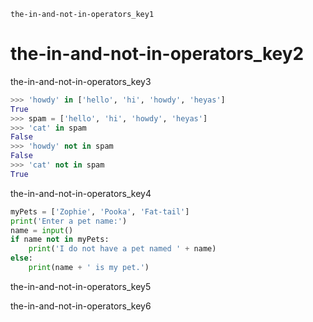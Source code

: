 ```ngMeta
the-in-and-not-in-operators_key1
```
# the-in-and-not-in-operators_key2
the-in-and-not-in-operators_key3

```python
>>> 'howdy' in ['hello', 'hi', 'howdy', 'heyas']
True
>>> spam = ['hello', 'hi', 'howdy', 'heyas']
>>> 'cat' in spam
False
>>> 'howdy' not in spam
False
>>> 'cat' not in spam
True
```
the-in-and-not-in-operators_key4

```python
myPets = ['Zophie', 'Pooka', 'Fat-tail']
print('Enter a pet name:')
name = input()
if name not in myPets:
    print('I do not have a pet named ' + name)
else:
    print(name + ' is my pet.')
```
the-in-and-not-in-operators_key5


the-in-and-not-in-operators_key6